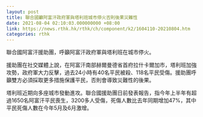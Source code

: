 ```yaml
---
layout: post
title: 聯合國籲阿富汗政府軍與塔利班城市停火否則後果災難性
date: 2021-08-04 02:10:03.000000000 +08:00
link: https://news.rthk.hk/rthk/ch/component/k2/1604110-20210804.htm
categories: rthk
---
```


聯合國阿富汗援助團，呼籲阿富汗政府軍與塔利班在城市停火。

援助團在社交媒體上說，在阿富汗南部赫爾曼德省首府拉什卡爾加市，塔利班加強攻勢，政府軍大力反擊，過去24小時有40名平民被殺、118名平民受傷。援助團呼籲雙方必須採取更多措施保護平民，否則會導致災難性的後果。

塔利班近期向多座城市發動進攻。聯合國援助團日前發表報告，指今年上半年有超過1650名阿富汗平民喪生，3200多人受傷，死傷人數比去年同期增加47%，其中平民死傷人數在今年5月及6月激增。
